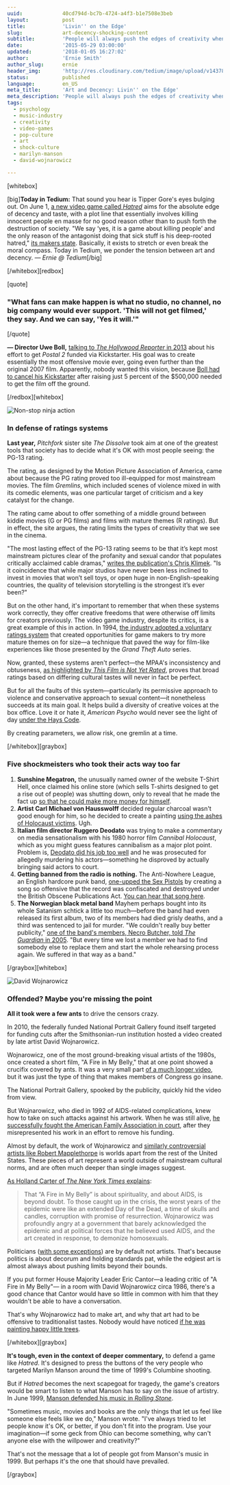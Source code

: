 ```yaml
---
uuid:             40cd794d-bc7b-4724-a4f3-b1e7508e3beb
layout:           post
title:            'Livin'' on the Edge'
slug:             art-decency-shocking-content
subtitle:         'People will always push the edges of creativity when they can—that''s why we have Marilyn Manson. Today''s issue analyzes art and decency.'
date:             '2015-05-29 03:00:00'
updated:          '2018-01-05 16:27:02'
author:           'Ernie Smith'
author_slug:      ernie
header_img:       'http://res.cloudinary.com/tedium/image/upload/v1437852084/bpf7i6kvr5wx19wyzgc4'
status:           published
language:         en_US
meta_title:       'Art and Decency: Livin'' on the Edge'
meta_description: 'People will always push the edges of creativity when they can—that''s why we have Marilyn Manson. Today''s issue analyzes art and decency.'
tags:
  - psychology
  - music-industry
  - creativity
  - video-games
  - pop-culture
  - art
  - shock-culture
  - marilyn-manson
  - david-wojnarowicz

---
```


[whitebox]

[big]**Today in Tedium:** That sound you hear is Tipper Gore's eyes bulging out. On June 1, [a new video game called _Hatred_](https://www.youtube.com/watch?t=53&v=Pa8sQb9nb7w) aims for the absolute edge of decency and taste, with a plot line that essentially involves killing innocent people en masse for no good reason other than to push forth the destruction of society. "We say ‘yes, it is a game about killing people’ and the only reason of the antagonist doing that sick stuff is his deep-rooted hatred," [its makers state](http://www.destructivecreations.pl/#games). Basically, it exists to stretch or even break the moral compass. Today in Tedium, we ponder the tension between art and decency. _— Ernie @ Tedium_[/big]

[/whitebox][redbox]

[quote]
### "What fans can make happen is what no studio, no channel, no big company would ever support. 'This will not get filmed,' they say. And we can say, 'Yes it will.'"
[/quote]

**— Director Uwe Boll,** [talking to _The Hollywood Reporter_ in 2013](http://www.hollywoodreporter.com/news/uwe-boll-his-insane-quest-631699) about his effort to get _Postal 2_ funded via Kickstarter. His goal was to create essentially the most offensive movie ever, going even further than the original 2007 film. Apparently, nobody wanted this vision, because [Boll had to cancel his Kickstarter](https://www.kickstarter.com/projects/1544635303/postal-2) after raising just 5 percent of the $500,000 needed to get the film off the ground.

[/redbox][whitebox]

![Non-stop ninja action](http://res.cloudinary.com/tedium/image/upload/v1437851595/idizmqwdtntkemawol6m.jpg)

### In defense of ratings systems

**Last year,** _Pitchfork_ sister site _The Dissolve_ took aim at one of the greatest tools that society has to decide what it's OK with most people seeing: the PG-13 rating.

The rating, as designed by the Motion Picture Association of America, came about because the PG rating proved too ill-equipped for most mainstream movies. The film _Gremlins_, which included scenes of violence mixed in with its comedic elements, was one particular target of criticism and a key catalyst for the change.

The rating came about to offer something of a middle ground between kiddie movies (G or PG films) and films with mature themes (R ratings). But in effect, the site argues, the rating limits the types of creativity that we see in the cinema.

"The most lasting effect of the PG-13 rating seems to be that it’s kept most mainstream pictures clear of the profanity and sexual candor that populates critically acclaimed cable dramas," [writes the publication's Chris Klimek](https://thedissolve.com/features/movie-of-the-week/839-the-ongoing-failure-of-the-pg-13-rating/). "Is it coincidence that while major studios have never been less inclined to invest in movies that won’t sell toys, or open huge in non-English-speaking countries, the quality of television storytelling is the strongest it’s ever been?"

But on the other hand, it's important to remember that when these systems work correctly, they offer creative freedoms that were otherwise off limits for creators previously. The video game industry, despite its critics, is a great example of this in action. In 1994, [the industry adopted a voluntary ratings system](http://associationsnow.com/2014/09/four-ways-ratings-changed-videogames-forever/) that created opportunities for game makers to try more mature themes on for size—a technique that paved the way for film-like experiences like those presented by the _Grand Theft Auto_ series.

Now, granted, these systems aren't perfect—the MPAA's inconsistency and obtuseness, [as highlighted by _This Film is Not Yet Rated_](http://amzn.to/1HVFmX9), proves that broad ratings based on differing cultural tastes will never in fact be perfect.

But for all the faults of this system—particularly its permissive approach to violence and conservative approach to sexual content—it nonetheless succeeds at its main goal. It helps build a diversity of creative voices at the box office. Love it or hate it, _American Psycho_ would never see the light of day [under the Hays Code](http://www.npr.org/templates/story/story.php?storyId=93301189).

By creating parameters, we allow risk, one gremlin at a time.

[/whitebox][graybox]

### Five shockmeisters who took their acts way too far

1. **Sunshine Megatron,** the unusually named owner of the website T-Shirt Hell, once claimed his online store (which sells T-shirts designed to get a rise out of people) was shutting down, only to reveal that he made the fact up [so that he could make more money for himself](http://www.adweek.com/adfreak/whos-sick-and-tired-sunshine-megatron-14628).
2. **Artist Carl Michael von Hausswolff** decided regular charcoal wasn't good enough for him, so he decided to create a painting [using the ashes of Holocaust victims](http://www.ibtimes.co.uk/swedish-artist-painting-ashes-holocaust-concentration-camp-412332). Ugh.
3. **Italian film director Ruggero Deodato** was trying to make a commentary on media sensationalism with his 1980 horror film _Cannibal Holocaust_, which as you might guess features cannibalism as a major plot point. Problem is, [Deodato did his job too well](http://www.theguardian.com/film/2011/sep/15/cannibal-holocaust) and he was prosecuted for allegedly murdering his actors—something he disproved by actually bringing said actors to court.
4. **Getting banned from the radio is nothing.** The Anti-Nowhere League, an English hardcore punk band, [one-upped the Sex Pistols](http://www.theguardian.com/culture/2002/apr/12/artsfeatures.popandrock) by creating a song so offensive that the record was confiscated and destroyed under the British Obscene Publications Act. [You can hear that song here](https://www.youtube.com/watch?v=c6MlrPESdDI).
5. **The Norwegian black metal band** Mayhem perhaps bought into its whole Satanism schtick a little too much—before the band had even released its first album, two of its members had died grisly deaths, and a third was sentenced to jail for murder. "We couldn't really buy better publicity," [one of the band's members, Necro Butcher, told _The Guardian_ in 2005](http://www.theguardian.com/music/2005/feb/20/popandrock4). "But every time we lost a member we had to find somebody else to replace them and start the whole rehearsing process again. We suffered in that way as a band."

[/graybox][whitebox]

![David Wojnarowicz](http://res.cloudinary.com/tedium/image/upload/v1437851863/zeu2vqhtuwogpqtomxpt.jpg)

### Offended? Maybe you're missing the point

**All it took were a few ants** to drive the censors crazy.

In 2010, the federally funded National Portrait Gallery found itself targeted for funding cuts after the Smithsonian-run institution hosted a video created by late artist David Wojnarowicz.

Wojnarowicz, one of the most ground-breaking visual artists of the 1980s, once created a short film, "A Fire in My Belly," that at one point showed a crucifix covered by ants. It was a very small part [of a much longer video](https://www.youtube.com/watch?v=gHRCwQeKCuo), but it was just the type of thing that makes members of Congress go insane.

The National Portrait Gallery, spooked by the publicity, quickly hid the video from view.

But Wojnarowicz, who died in 1992 of AIDS-related complications, knew how to take on such attacks against his artwork. When he was still alive, [he successfully fought the American Family Association in court](http://ncac.org/resource/wojnarowicz-v-american-family-association/), after they misrepresented his work in an effort to remove his funding.

Almost by default, the work of Wojnarowicz and [similarly controversial artists like Robert Mapplethorpe](http://www.advocate.com/commentary/2014/10/17/op-ed-after-25-years-mapplethorpes-photos-still-crack-bullwhip) is worlds apart from the rest of the United States. These pieces of art represent a world outside of mainstream cultural norms, and are often much deeper than single images suggest.

[As Holland Carter of _The New York Times_ explains](http://www.nytimes.com/2010/12/11/arts/design/11ants.html):

> That “A Fire in My Belly” is about spirituality, and about AIDS, is beyond doubt. To those caught up in the crisis, the worst years of the epidemic were like an extended Day of the Dead, a time of skulls and candles, corruption with promise of resurrection. Wojnarowicz was profoundly angry at a government that barely acknowledged the epidemic and at political forces that he believed used AIDS, and the art created in response, to demonize homosexuals.

Politicians ([with some exceptions](http://www.people.com/people/article/0,,20804587,00.html)) are by default not artists. That's because politics is about decorum and holding standards pat, while the edgiest art is almost always about pushing limits beyond their bounds.

If you put former House Majority Leader Eric Cantor—a leading critic of "A Fire in My Belly"— in a room with David Wojnarowicz circa 1986, there's a good chance that Cantor would have so little in common with him that they wouldn't be able to have a conversation.

That's why Wojnarowicz had to make art, and why that art had to be offensive to traditionalist tastes. Nobody would have noticed [if he was painting happy little trees](https://www.youtube.com/watch?v=B5Wo1ubuzAE).

[/whitebox][graybox]

**It's tough, even in the context of deeper commentary,** to defend a game like _Hatred_. It's designed to press the buttons of the very people who targeted Marilyn Manson around the time of 1999's Columbine shooting.

But if _Hatred_ becomes the next scapegoat for tragedy, the game's creators would be smart to listen to what Manson has to say on the issue of artistry. In June 1999, [Manson defended his music in _Rolling Stone_](http://www.rollingstone.com/culture/news/columbine-whose-fault-is-it-19990624).

"Sometimes music, movies and books are the only things that let us feel like someone else feels like we do," Manson wrote. "I've always tried to let people know it's OK, or better, if you don't fit into the program. Use your imagination—if some geck from Ohio can become something, why can't anyone else with the willpower and creativity?"

That's not the message that a lot of people got from Manson's music in 1999. But perhaps it's the one that should have prevailed.

[/graybox]



